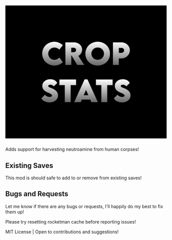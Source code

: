 # ![HarvestableNeutroamine](./About/Preview.png)

Adds support for harvesting neutroamine from human corpses!

## Existing Saves

This mod is should safe to add to or remove from existing saves!

## Bugs and Requests

Let me know if there are any bugs or requests, I'll happily do my best to fix them up!

Please try resetting rocketman cache before reporting issues!

MIT License | Open to contributions and suggestions!
